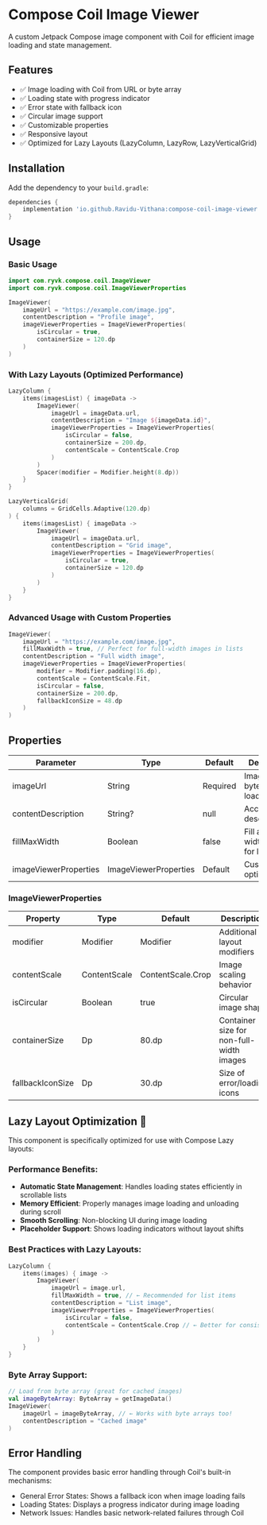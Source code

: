 # Compose Coil Image Viewer

A custom Jetpack Compose image component with Coil for efficient image loading and state management.

## Features
- ✅ Image loading with Coil from URL or byte array
- ✅ Loading state with progress indicator
- ✅ Error state with fallback icon
- ✅ Circular image support
- ✅ Customizable properties
- ✅ Responsive layout
- ✅ Optimized for Lazy Layouts (LazyColumn, LazyRow, LazyVerticalGrid)

## Installation
Add the dependency to your `build.gradle`:

```groovy
dependencies {
    implementation 'io.github.Ravidu-Vithana:compose-coil-image-viewer:1.0.0'
}
```

## Usage

### Basic Usage
```kotlin
import com.ryvk.compose.coil.ImageViewer
import com.ryvk.compose.coil.ImageViewerProperties

ImageViewer(
    imageUrl = "https://example.com/image.jpg",
    contentDescription = "Profile image",
    imageViewerProperties = ImageViewerProperties(
        isCircular = true,
        containerSize = 120.dp
    )
)
```

### With Lazy Layouts (Optimized Performance)
```kotlin
LazyColumn {
    items(imagesList) { imageData ->
        ImageViewer(
            imageUrl = imageData.url,
            contentDescription = "Image ${imageData.id}",
            imageViewerProperties = ImageViewerProperties(
                isCircular = false,
                containerSize = 200.dp,
                contentScale = ContentScale.Crop
            )
        )
        Spacer(modifier = Modifier.height(8.dp))
    }
}

LazyVerticalGrid(
    columns = GridCells.Adaptive(120.dp)
) {
    items(imagesList) { imageData ->
        ImageViewer(
            imageUrl = imageData.url,
            contentDescription = "Grid image",
            imageViewerProperties = ImageViewerProperties(
                isCircular = true,
                containerSize = 120.dp
            )
        )
    }
}
```

### Advanced Usage with Custom Properties
```kotlin
ImageViewer(
    imageUrl = "https://example.com/image.jpg",
    fillMaxWidth = true, // Perfect for full-width images in lists
    contentDescription = "Full width image",
    imageViewerProperties = ImageViewerProperties(
        modifier = Modifier.padding(16.dp),
        contentScale = ContentScale.Fit,
        isCircular = false,
        containerSize = 200.dp,
        fallbackIconSize = 48.dp
    )
)
```

## Properties

| Parameter              | Type                 | Default            | Description                              |
|------------------------|----------------------|--------------------|------------------------------------------|
| imageUrl              | String               | Required           | Image URL or byte array to load          |
| contentDescription    | String?              | null               | Accessibility description                 |
| fillMaxWidth          | Boolean              | false              | Fill available width (great for lists)   |
| imageViewerProperties | ImageViewerProperties| Default            | Customization options                     |

### ImageViewerProperties

| Property            | Type          | Default            | Description                              |
|---------------------|---------------|--------------------|------------------------------------------|
| modifier            | Modifier      | Modifier           | Additional layout modifiers              |
| contentScale        | ContentScale  | ContentScale.Crop  | Image scaling behavior                   |
| isCircular          | Boolean       | true               | Circular image shape                     |
| containerSize       | Dp            | 80.dp              | Container size for non-full-width images |
| fallbackIconSize    | Dp            | 30.dp              | Size of error/loading icons              |

## Lazy Layout Optimization 🚀
This component is specifically optimized for use with Compose Lazy layouts:

### Performance Benefits:
- **Automatic State Management**: Handles loading states efficiently in scrollable lists
- **Memory Efficient**: Properly manages image loading and unloading during scroll
- **Smooth Scrolling**: Non-blocking UI during image loading
- **Placeholder Support**: Shows loading indicators without layout shifts

### Best Practices with Lazy Layouts:
```kotlin
LazyColumn {
    items(images) { image ->
        ImageViewer(
            imageUrl = image.url,
            fillMaxWidth = true, // ← Recommended for list items
            contentDescription = "List image",
            imageViewerProperties = ImageViewerProperties(
                isCircular = false,
                contentScale = ContentScale.Crop // ← Better for consistent aspect ratios
            )
        )
    }
}
```

### Byte Array Support:
```kotlin
// Load from byte array (great for cached images)
val imageByteArray: ByteArray = getImageData()
ImageViewer(
    imageUrl = imageByteArray, // ← Works with byte arrays too!
    contentDescription = "Cached image"
)
```

## Error Handling
The component provides basic error handling through Coil's built-in mechanisms:
- General Error States: Shows a fallback icon when image loading fails
- Loading States: Displays a progress indicator during image loading
- Network Issues: Handles basic network-related failures through Coil
